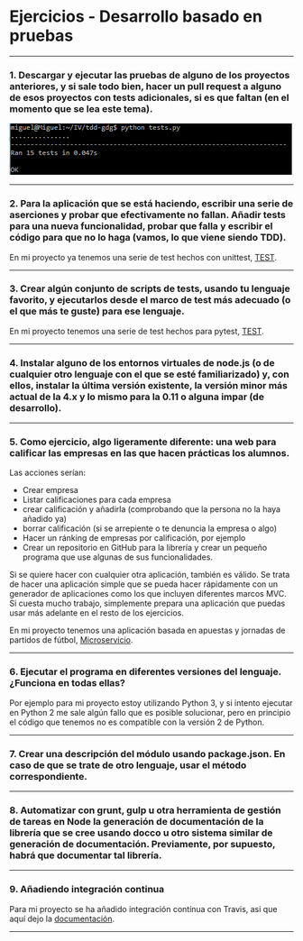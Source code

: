 # Ejercicios - Desarrollo basado en pruebas
---

### 1. Descargar y ejecutar las pruebas de alguno de los proyectos anteriores, y si sale todo bien, hacer un pull request a alguno de esos proyectos con tests adicionales, si es que faltan (en el momento que se lea este tema).

![Ejercicio1](https://github.com/iMiguel10/Ejercicios-IV/blob/master/Ejercicios%20Desarrollo%20basado%20en%20pruebas/Ejercicio1.PNG)

---

### 2. Para la aplicación que se está haciendo, escribir una serie de aserciones y probar que efectivamente no fallan. Añadir tests para una nueva funcionalidad, probar que falla y escribir el código para que no lo haga (vamos, lo que viene siendo TDD).

En mi proyecto ya tenemos una serie de test hechos con unittest, [TEST](https://github.com/iMiguel10/Proyecto-IV-Porra-Deportiva-/blob/master/test/test.py).

---

### 3. Crear algún conjunto de scripts de tests, usando tu lenguaje favorito, y ejecutarlos desde el marco de test más adecuado (o el que más te guste) para ese lenguaje.

En mi proyecto tenemos una serie de test hechos para pytest, [TEST](https://github.com/iMiguel10/Proyecto-IV-Porra-Deportiva-/blob/master/test/test_porra-dep-app.py).

---

### 4. Instalar alguno de los entornos virtuales de node.js (o de cualquier otro lenguaje con el que se esté familiarizado) y, con ellos, instalar la última versión existente, la versión minor más actual de la 4.x y lo mismo para la 0.11 o alguna impar (de desarrollo).
---

### 5. Como ejercicio, algo ligeramente diferente: una web para calificar las empresas en las que hacen prácticas los alumnos. 
Las acciones serían:  

* Crear empresa
* Listar calificaciones para cada empresa
* crear calificación y añadirla (comprobando que la persona no la haya añadido ya)
* borrar calificación (si se arrepiente o te denuncia la empresa o algo)
* Hacer un ránking de empresas por calificación, por ejemplo
* Crear un repositorio en GitHub para la librería y crear un pequeño programa que use algunas de sus funcionalidades.

Si se quiere hacer con cualquier otra aplicación, también es válido.
Se trata de hacer una aplicación simple que se pueda hacer rápidamente con un generador de aplicaciones como los que incluyen diferentes marcos MVC. Si cuesta mucho trabajo, simplemente prepara una aplicación que puedas usar más adelante en el resto de los ejercicios.

En mi proyecto tenemos una aplicación basada en apuestas y jornadas de partidos de fútbol, [Microservicio](https://github.com/iMiguel10/Proyecto-IV-Porra-Deportiva-/blob/master/src/funcionesbasicasDB.py).

---

### 6. Ejecutar el programa en diferentes versiones del lenguaje. ¿Funciona en todas ellas? 

Por ejemplo para mi proyecto estoy utilizando Python 3, y si intento ejecutar en Python 2 me sale algún fallo que es posible solucionar, pero en principio el código que tenemos no es compatible con la versión 2 de Python. 

---

### 7. Crear una descripción del módulo usando package.json. En caso de que se trate de otro lenguaje, usar el método correspondiente.
---

### 8. Automatizar con grunt, gulp u otra herramienta de gestión de tareas en Node la generación de documentación de la librería que se cree usando docco u otro sistema similar de generación de documentación. Previamente, por supuesto, habrá que documentar tal librería.
---

### 9. Añadiendo integración continua

Para mi proyecto se ha añadido integración contínua con Travis, asi que aquí dejo la [documentación](https://github.com/iMiguel10/Proyecto-IV-Porra-Deportiva-/blob/master/doc/Integ-Cont-Conf.md).

---

